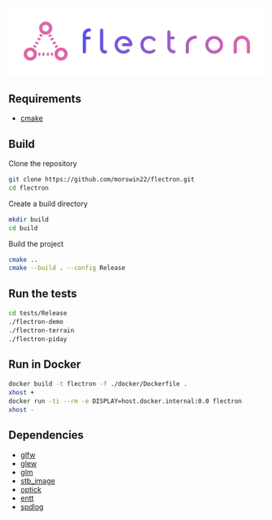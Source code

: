 ![flectron](docs/flectron.png)

## Requirements
* [cmake](https://cmake.org/)

## Build
Clone the repository
```sh
git clone https://github.com/morswin22/flectron.git
cd flectron
```

Create a build directory
```sh
mkdir build
cd build
```

Build the project
```sh
cmake ..
cmake --build . --config Release
```

## Run the tests
```sh
cd tests/Release
./flectron-demo
./flectron-terrain
./flectron-piday
```

## Run in Docker
```sh
docker build -t flectron -f ./docker/Dockerfile .
xhost +
docker run -ti --rm -e DISPLAY=host.docker.internal:0.0 flectron
xhost -
```

## Dependencies
* [glfw](https://github.com/glfw/glfw/tree/076bfd55be45e7ba5c887d4b32aa03d26881a1fb)
* [glew](https://github.com/Perlmint/glew-cmake/tree/883e35a3d493d93fa27da5abb6225654c360f9d0)
* [glm](https://github.com/g-truc/glm/tree/2759ceca04db5c36d2806a2280f51b83a6749c12)
* [stb_image](https://github.com/nothings/stb)
* [optick](https://github.com/bombomby/optick)
* [entt](https://github.com/skypjack/entt)
* [spdlog](https://github.com/gabime/spdlog)
